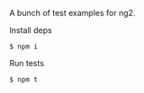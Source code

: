 A bunch of test examples for ng2.

Install deps

```shell
$ npm i
```


Run tests

```shell
$ npm t
```
